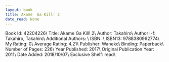 ```yaml
---
layout: book
title: Akame  Ga Kill! 2
date_read: None
---
```


Book Id: 42204226\ 
Title: Akame  Ga Kill! 2\ 
Author: Takahiro\ 
Author l-f: Takahiro, Takahiro\ 
Additional Authors: \ 
ISBN: \ 
ISBN13: 9788380962774\ 
My Rating: 0\ 
Average Rating: 4.21\ 
Publisher: Waneko\ 
Binding: Paperback\ 
Number of Pages: 226\ 
Year Published: 2017\ 
Original Publication Year: 2011\ 
Date Added: 2018/10/07\ 
Exclusive Shelf: read\ 

